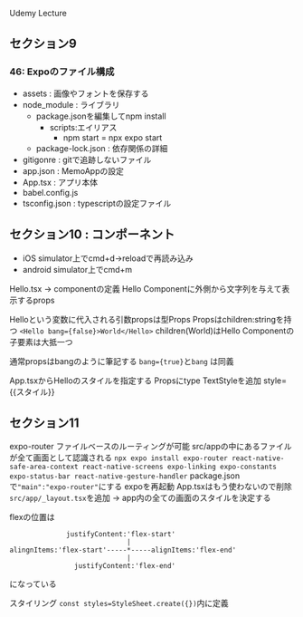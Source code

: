 Udemy Lecture

## セクション9
### 46: Expoのファイル構成
- assets : 画像やフォントを保存する
- node_module : ライブラリ
    - package.jsonを編集してnpm install
      - scripts:エイリアス
        - npm start = npx expo start
    - package-lock.json : 依存関係の詳細
- gitigonre : gitで追跡しないファイル
- app.json : MemoAppの設定
- App.tsx : アプリ本体
- babel.config.js
- tsconfig.json : typescriptの設定ファイル

## セクション10 : コンポーネント

- iOS simulator上でcmd+d->reloadで再読み込み
- android simulator上でcmd+m

Hello.tsx  -> componentの定義
Hello Componentに外側から文字列を与えて表示するprops

Helloという変数に代入される引数propsは型Props
Propsはchildren:stringを持つ
`<Hello bang={false}>World</Hello>`
children(World)はHello Componentの子要素は大抵一つ

通常propsはbangのように筆記する
`bang={true}`と`bang` は同義

App.tsxからHelloのスタイルを指定する
Propsにtype TextStyleを追加
style={{スタイル}}

## セクション11
expo-router
ファイルベースのルーティングが可能
src/appの中にあるファイルが全て画面として認識される
`npx expo install expo-router react-native-safe-area-context react-native-screens expo-linking expo-constants expo-status-bar react-native-gesture-handler`
package.jsonで`"main":"expo-router"`にする
expoを再起動
App.tsxはもう使わないので削除
`src/app/_layout.tsx`を追加 -> app内の全ての画面のスタイルを決定する

flexの位置は
```
              justifyContent:'flex-start'
                             |
alingnItems:'flex-start'-----*-----alignItems:'flex-end'
                             |
                justifyContent:'flex-end'

```

になっている

スタイリング
`const styles=StyleSheet.create({})`内に定義